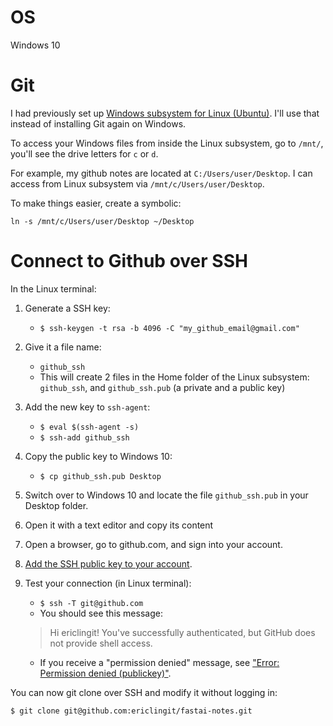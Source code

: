 # OS
Windows 10

# Git
I had previously set up [Windows subsystem for Linux (Ubuntu)](https://docs.microsoft.com/en-us/windows/wsl/install-win10). I'll use that instead of installing Git again on Windows.

To access your Windows files from inside the Linux subsystem, go to `/mnt/`, you'll see the drive letters for `c` or `d`.

For example, my github notes are located at `C:/Users/user/Desktop`. I can access from Linux subsystem via `/mnt/c/Users/user/Desktop`.

To make things easier, create a symbolic:

`ln -s /mnt/c/Users/user/Desktop ~/Desktop`

# Connect to Github over SSH

In the Linux terminal:

1. Generate a SSH key:
    - `$ ssh-keygen -t rsa -b 4096 -C "my_github_email@gmail.com"`
1. Give it a file name:
    - `github_ssh`
    - This will create 2 files in the Home folder of the Linux subsystem: `github_ssh`, and `github_ssh.pub` (a private and a public key)
1. Add the new key to `ssh-agent`:
    - `$ eval $(ssh-agent -s)`
    - `$ ssh-add github_ssh`
1. Copy the public key to Windows 10:
    - `$ cp github_ssh.pub Desktop`

1. Switch over to Windows 10 and locate the file `github_ssh.pub` in your Desktop folder.
1. Open it with a text editor and copy its content
1. Open a browser, go to github.com, and sign into your account.
1. [Add the SSH public key to your account](https://help.github.com/articles/adding-a-new-ssh-key-to-your-github-account/).
1. Test your connection (in Linux terminal):
    - `$ ssh -T git@github.com`
    - You should see this message:
    >Hi ericlingit! You've successfully authenticated, but GitHub does not
provide shell access.
    - If you receive a "permission denied" message, see ["Error: Permission denied (publickey)"](https://help.github.com/articles/error-permission-denied-publickey).

You can now git clone over SSH and modify it without logging in:

`$ git clone git@github.com:ericlingit/fastai-notes.git`

